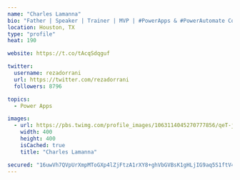 ```yaml
---
name: "Charles Lamanna"
bio: "Father | Speaker | Trainer | MVP | #PowerApps & #PowerAutomate Community Super User | YouTuber Right-pointing triangle http://youtube.com/c/rezadorrani | Learn - Share - Clockwise rightwards and leftwards open circle arrows"
location: Houston, TX
type: "profile"
heat: 190

website: https://t.co/tAcqSdqguf

twitter:
  username: rezadorrani
  url: https://twitter.com/rezadorrani
  followers: 8796

topics:
  - Power Apps

images:
  - url: https://pbs.twimg.com/profile_images/1063114045270777856/qeT-jpWr_400x400.jpg
    width: 400
    height: 400
    isCached: true
    title: "Charles Lamanna"

secured: "16uwVh7QVpUrXmpMToGXp4lZjFtzA1rXY8+ghVbGVBsK1gHLjIG9aq5S1ftV4hAtNkwVNCfYX6bfIK4Y2obvF/Fv9FqouLnbGOGogtIIqhUSSJ7ccDNI+enpfxdL8PWbRZaO2q18blvHl05RHh6EIXXzQg2kR28/mkbh7Bvm1gHofgkwMFHv1OdFVaymoDi9OqN69h9yejlJ8Kssc19GOCb31kc2EDy0MRaZVHkkPV1hR4DBeKx+E8h4xuJbRriIEqBgMKpl9RhgId+HisZRMzTBatD9NfyePhtsRR0qLgkUt4/PCUY1xsD0jz/eHRc9W4o0KXyhTR8gZf8YiEqqgoGrfuil45u503ymk6UygxuEWDx8arAAC68wi9UsGQBjaybiYfz5oX/hlemZaJGBxGjlYNlCcJGMhJfcTzWoKDk=;32cCYlFPn8dmL5wOizddyA=="
---
```


